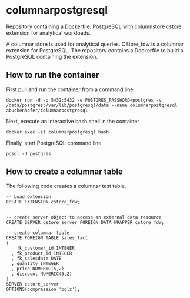 # columnarpostgresql
Repository containing a Dockerfile: PostgreSQL with columnstore cstore extension for analytical workloads.

A columnar store is used for analytical queries. CStore_fdw is a columnar extension for PostgreSQL. The repository contains a Dockerfile to build a PostgreSQL containing the extension. 

## How to run the container

First pull and run the container from a command line
```
docker run -d -p 5432:5432 -e POSTGRES_PASSWORD=postgres -v /data/postgres:/var/lib/postgresql/data --name columnarpostgresql abuckenhofer/columnarpostgresql
```
Next, execute an interactive bash shell in the container
```
docker exec -it columnarpostgresql bash
```
Finally, start PostgreSQL command line
```
pgsql -U postgres
```

## How to create a columnar table

The following code creates a columnar test table.
```
-- Load extension
CREATE EXTENSION cstore_fdw;


-- create server object to access an external data resource
CREATE SERVER cstore_server FOREIGN DATA WRAPPER cstore_fdw;

-- create columnar table
CREATE FOREIGN TABLE sales_fact
(
    fk_customer_id INTEGER
  , fk_product_id INTEGER
  , fk_salesdate DATE
  , quantity INTEGER
  , price NUMERIC(5,2)
  , discount NUMERIC(5,2)
)
SERVER cstore_server
OPTIONS(compression 'pglz');
```
